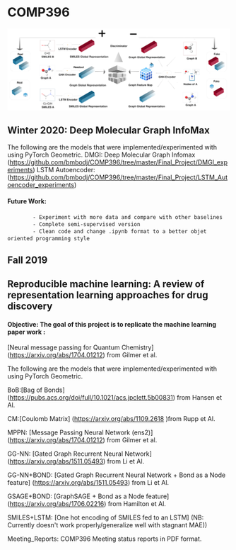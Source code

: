 # COMP396
![Deep Molecular Graph InfoMax](https://github.com/bmbodj/COMP396/blob/master/Winter_2020/Images/DMGI_low_resolution.png)
## Winter 2020: Deep Molecular Graph InfoMax

The following are the models that were implemented/experimented with using PyTorch Geometric.
DMGI: Deep Molecular Graph Infomax (https://github.com/bmbodj/COMP396/tree/master/Final_Project/DMGI_experiments)
LSTM Autoencoder:(https://github.com/bmbodj/COMP396/tree/master/Final_Project/LSTM_Autoencoder_experiments)                 
#### Future Work: 
            - Experiment with more data and compare with other baselines
            - Complete semi-supervised version
            - Clean code and change .ipynb format to a better objet oriented programming style
## Fall 2019
## Reproducible machine learning: A review of representation learning approaches for drug discovery

#### Objective: The goal  of this project is to replicate the machine learning paper work : 
[Neural message passing for Quantum Chemistry] (https://arxiv.org/abs/1704.01212) from Gilmer et al. 

The following are the models that were implemented/experimented with using PyTorch Geometric.


BoB:[Bag of Bonds] (https://pubs.acs.org/doi/full/10.1021/acs.jpclett.5b00831) from Hansen et Al. 


CM:[Coulomb Matrix] (https://arxiv.org/abs/1109.2618 )from Rupp et Al.
    
     
MPPN: [Message Passing Neural Network (ens2)] (https://arxiv.org/abs/1704.01212) from Gilmer et al. 

     
GG-NN: [Gated Graph Recurrent Neural Network] (https://arxiv.org/abs/1511.05493) from Li et Al.
      
     
GG-NN+BOND: [Gated Graph Recurrent Neural Network + Bond as a Node feature] (https://arxiv.org/abs/1511.05493) from Li et Al.
      
     
GSAGE+BOND: [GraphSAGE + Bond as a Node feature]  (https://arxiv.org/abs/1706.02216) from Hamilton et Al.             

SMILES+LSTM: [One hot encoding of SMILES fed to an LSTM] (NB: Currently doesn't work properly/generalize well with stagnant MAE))
            
Meeting_Reports: 
          COMP396 Meeting status reports in PDF format.
